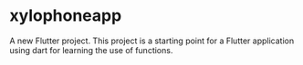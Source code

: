 # xylophoneapp

A new Flutter project. This project is a starting point for a Flutter application using dart for learning the use of functions.

